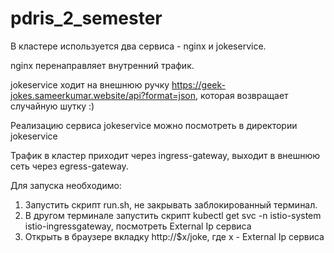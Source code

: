 # pdris_2_semester
В кластере используется два сервиса - nginx и jokeservice.

nginx перенаправляет внутренний трафик.

jokeservice ходит на внешнюю ручку https://geek-jokes.sameerkumar.website/api?format=json, которая возвращает случайную шутку :)

Реализацию сервиса jokeservice можно посмотреть в директории jokeservice 

Трафик в кластер приходит через ingress-gateway, выходит в внешнюю сеть через egress-gateway.

Для запуска необходимо:
1. Запустить скрипт run.sh, не закрывать заблокированный терминал.
2. В другом терминале запустить скрипт kubectl get svc -n istio-system istio-ingressgateway, посмотреть External Ip сервиса
3. Открыть в браузере вкладку http://$x/joke, где x - External Ip сервиса
